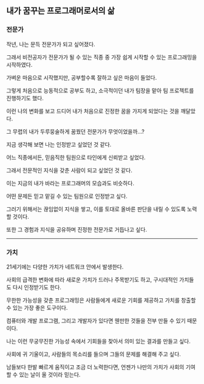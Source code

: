 ## 내가 꿈꾸는 프로그래머로서의 삶

### 전문가

작년, 나는 문득 전문가가 되고 싶어졌다.

그래서 비전공자가 전문가가 될 수 있는 직종 중 가장 쉽게 시작할 수 있는 프로그래밍을 시작하였다.

가벼운 마음으로 시작했지만, 공부할수록 잘하고 싶은 마음이 들었다.

그렇게 처음으로 능동적으로 공부도 하고, 소극적이던 내가 팀장을 맡아 팀 프로젝트를 진행하기도 했다.

이런 나의 변화를 보고 드디어 내가 처음으로 진정한 꿈을 가지게 되었다는 것을 깨달았다.

그 무렵의 내가 두루뭉술하게 꿈꿨던 전문가가 무엇이었을까...?

지금 생각해 보면 나는 인정받고 싶었던 것 같다. 

어느 직종에서든, 믿음직한 팀원으로 타인에게 신뢰받고 싶었다. 

그래서 전문적인 지식을 갖춘 사람이 되고 싶었던 것 같다.

이는 지금의 내가 바라는 프로그래머의 모습과도 비슷하다.

어떤 문제든 믿고 맡길 수 있는 팀원으로 인정받고 싶다. 

그러기 위해서는 끊임없이 지식을 쌓고, 이를 토대로 올바른 판단을 내릴 수 있도록 노력할 것이다.

또한 그 경험과 지식을 공유하며 진정한 전문가로 거듭나고 싶다. 

---
### 가치

21세기에는 다양한 가치가 네트워크 안에서 발생한다.

사회의 급격한 변화에 따라 새로운 가치가 드러나 주목받기도 하고, 구시대적인 가치들도 다시 인정받기도 한다.

무한한 가능성을 갖춘 프로그래밍은 사람들에게 새로운 기회를 제공하고 가치를 창출할 수 있는 가장 좋은 도구이다.

컴퓨터와 개발 프로그램, 그리고 개발자가 있다면 웬만한 것들을 전부 만들 수 있기 때문이다.

나는 이런 무궁무진한 가능성 속에서 기회들을 찾아서 의미 있는 결과를 만들고 싶다.

사회에 귀 기울이고, 사람들의 목소리를 들으며 그들의 문제를 해결해 주고 싶다. 

남들보다 한발 빠르게 움직이고 조금 더 노력한다면, 언젠가 나만의 가치가 사회의 기여할 수 있는 날이 올 것이라 믿는다. 
